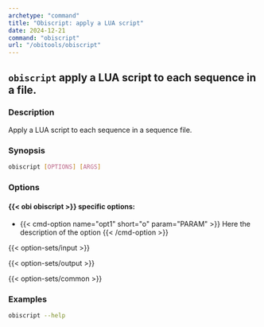 ```yaml
---
archetype: "command"
title: "Obiscript: apply a LUA script"
date: 2024-12-21
command: "obiscript"
url: "/obitools/obiscript"
---
```


## `obiscript` apply a LUA script to each sequence in a file.

### Description 

Apply a LUA script to each sequence in a sequence file.

### Synopsis

```bash
obiscript [OPTIONS] [ARGS]
```

### Options

#### {{< obi obiscript >}} specific options:

- {{< cmd-option name="opt1" short="o" param="PARAM" >}}
  Here the description of the option
  {{< /cmd-option >}}

{{< option-sets/input >}}

{{< option-sets/output >}}

{{< option-sets/common >}}

### Examples

```bash
obiscript --help
```
